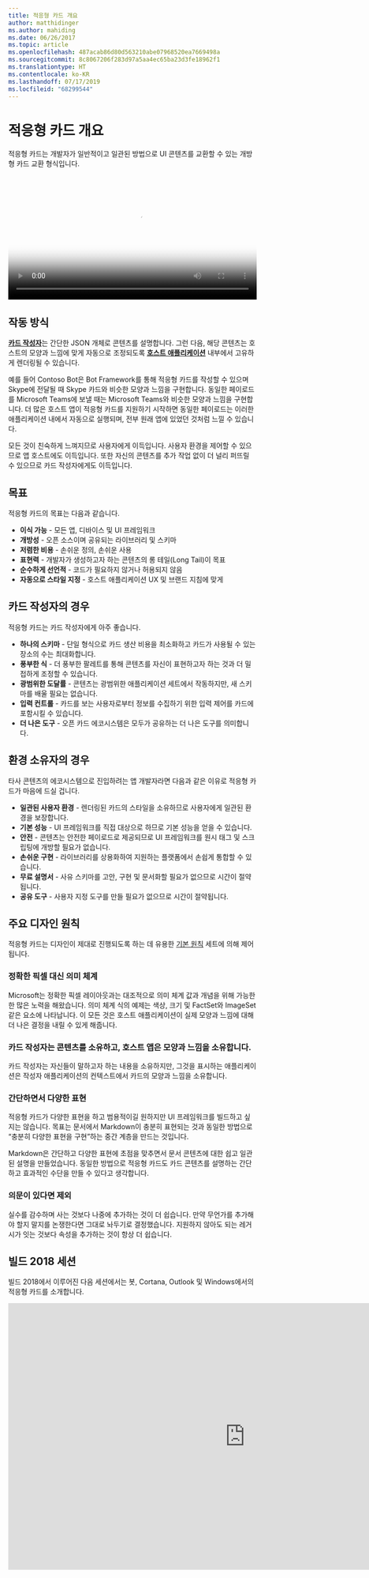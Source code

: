 ```yaml
---
title: 적응형 카드 개요
author: matthidinger
ms.author: mahiding
ms.date: 06/26/2017
ms.topic: article
ms.openlocfilehash: 487acab86d80d563210abe07968520ea7669498a
ms.sourcegitcommit: 8c8067206f283d97a5aa4ec65ba23d3fe18962f1
ms.translationtype: HT
ms.contentlocale: ko-KR
ms.lasthandoff: 07/17/2019
ms.locfileid: "68299544"
---
```

# <a name="adaptive-cards-overview"></a>적응형 카드 개요 

적응형 카드는 개발자가 일반적이고 일관된 방법으로 UI 콘텐츠를 교환할 수 있는 개방형 카드 교환 형식입니다.

<video controls width="100%" poster="./content/videoposter.png">
    <source src="https://adaptivecardsblob.blob.core.windows.net/assets/AdaptiveCardsOverviewVideo.mp4" type="video/mp4">
</video>

## <a name="how-they-work"></a>작동 방식

[**카드 작성자**](authoring-cards/getting-started.md)는 간단한 JSON 개체로 콘텐츠를 설명합니다. 그런 다음, 해당 콘텐츠는 호스트의 모양과 느낌에 맞게 자동으로 조정되도록 [**호스트 애플리케이션**](rendering-cards/getting-started.md) 내부에서 고유하게 렌더링될 수 있습니다.

예를 들어 Contoso Bot은 Bot Framework를 통해 적응형 카드를 작성할 수 있으며 Skype에 전달될 때 Skype 카드와 비슷한 모양과 느낌을 구현합니다. 동일한 페이로드를 Microsoft Teams에 보낼 때는 Microsoft Teams와 비슷한 모양과 느낌을 구현합니다. 더 많은 호스트 앱이 적응형 카드를 지원하기 시작하면 동일한 페이로드는 이러한 애플리케이션 내에서 자동으로 실행되며, 전부 원래 앱에 있었던 것처럼 느낄 수 있습니다.

모든 것이 친숙하게 느껴지므로 사용자에게 이득입니다. 사용자 환경을 제어할 수 있으므로 앱 호스트에도 이득입니다. 또한 자신의 콘텐츠를 추가 작업 없이 더 널리 퍼뜨릴 수 있으므로 카드 작성자에게도 이득입니다.

## <a name="goals"></a>목표 

적응형 카드의 목표는 다음과 같습니다.

* **이식 가능** - 모든 앱, 디바이스 및 UI 프레임워크
* **개방성** - 오픈 소스이며 공유되는 라이브러리 및 스키마
* **저렴한 비용** - 손쉬운 정의, 손쉬운 사용
* **표현력** - 개발자가 생성하고자 하는 콘텐츠의 롱 테일(Long Tail)이 목표
* **순수하게 선언적** - 코드가 필요하지 않거나 허용되지 않음
* **자동으로 스타일 지정** - 호스트 애플리케이션 UX 및 브랜드 지침에 맞게

## <a name="for-card-authors"></a>카드 작성자의 경우
적응형 카드는 카드 작성자에게 아주 좋습니다.

* **하나의 스키마** - 단일 형식으로 카드 생산 비용을 최소화하고 카드가 사용될 수 있는 장소의 수는 최대화합니다.
* **풍부한 식** - 더 풍부한 팔레트를 통해 콘텐츠를 자신이 표현하고자 하는 것과 더 밀접하게 조정할 수 있습니다.
* **광범위한 도달률** - 콘텐츠는 광범위한 애플리케이션 세트에서 작동하지만, 새 스키마를 배울 필요는 없습니다.
* **입력 컨트롤** - 카드를 보는 사용자로부터 정보를 수집하기 위한 입력 제어를 카드에 포함시킬 수 있습니다.
* **더 나은 도구** - 오픈 카드 에코시스템은 모두가 공유하는 더 나은 도구를 의미합니다.

## <a name="for-experience-owners"></a>환경 소유자의 경우
타사 콘텐츠의 에코시스템으로 진입하려는 앱 개발자라면 다음과 같은 이유로 적응형 카드가 마음에 드실 겁니다.

* **일관된 사용자 환경** - 렌더링된 카드의 스타일을 소유하므로 사용자에게 일관된 환경을 보장합니다.
* **기본 성능** - UI 프레임워크를 직접 대상으로 하므로 기본 성능을 얻을 수 있습니다.
* **안전** - 콘텐츠는 안전한 페이로드로 제공되므로 UI 프레임워크를 원시 태그 및 스크립팅에 개방할 필요가 없습니다.
* **손쉬운 구현** - 라이브러리를 상용화하여 지원하는 플랫폼에서 손쉽게 통합할 수 있습니다. 
* **무료 설명서** - 사유 스키마를 고안, 구현 및 문서화할 필요가 없으므로 시간이 절약됩니다.
* **공유 도구** - 사용자 지정 도구를 만들 필요가 없으므로 시간이 절약됩니다.

## <a name="core-design-principles"></a>주요 디자인 원칙 

적응형 카드는 디자인이 제대로 진행되도록 하는 데 유용한 [기본 원칙](resources/principles.md) 세트에 의해 제어됩니다. 

### <a name="semantic-instead-of-pixel-perfect"></a>정확한 픽셀 대신 의미 체계
Microsoft는 정확한 픽셀 레이아웃과는 대조적으로 의미 체계 값과 개념을 위해 가능한 한 많은 노력을 해왔습니다. 의미 체계 식의 예제는 색상, 크기 및 FactSet와 ImageSet 같은 요소에 나타납니다. 이 모든 것은 호스트 애플리케이션이 실제 모양과 느낌에 대해 더 나은 결정을 내릴 수 있게 해줍니다.

### <a name="card-authors-own-the-content-host-app-owns-the-look-and-feel"></a>카드 작성자는 콘텐츠를 소유하고, 호스트 앱은 모양과 느낌을 소유합니다.
카드 작성자는 자신들이 말하고자 하는 내용을 소유하지만, 그것을 표시하는 애플리케이션은 작성자 애플리케이션의 컨텍스트에서 카드의 모양과 느낌을 소유합니다.

### <a name="keep-it-simple-but-expressive"></a>간단하면서 다양한 표현
적응형 카드가 다양한 표현을 하고 범용적이길 원하지만 UI 프레임워크를 빌드하고 싶지는 않습니다.  목표는 문서에서 Markdown이 충분히 표현되는 것과 동일한 방법으로 “충분히 다양한 표현을 구현”하는 중간 계층을 만드는 것입니다.

Markdown은 간단하고 다양한 표현에 초점을 맞추면서 문서 콘텐츠에 대한 쉽고 일관된 설명을 만들었습니다.  동일한 방법으로 적응형 카드도 카드 콘텐츠를 설명하는 간단하고 효과적인 수단을 만들 수 있다고 생각합니다.

### <a name="when-in-doubt-keep-it-out"></a>의문이 있다면 제외
실수를 감수하며 사는 것보다 나중에 추가하는 것이 더 쉽습니다. 만약 무언가를 추가해야 할지 말지를 논쟁한다면 그대로 놔두기로 결정했습니다.  지원하지 않아도 되는 레거시가 잇는 것보다 속성을 추가하는 것이 항상 더 쉽습니다.


## <a name="build-2018-session"></a>빌드 2018 세션

빌드 2018에서 이루어진 다음 세션에서는 봇, Cortana, Outlook 및 Windows에서의 적응형 카드를 소개합니다. 

<iframe src="https://medius.studios.ms/Embed/Video/BRK2401?SFYT=true" width="960" height="540" allowFullScreen frameBorder="0"></iframe>
